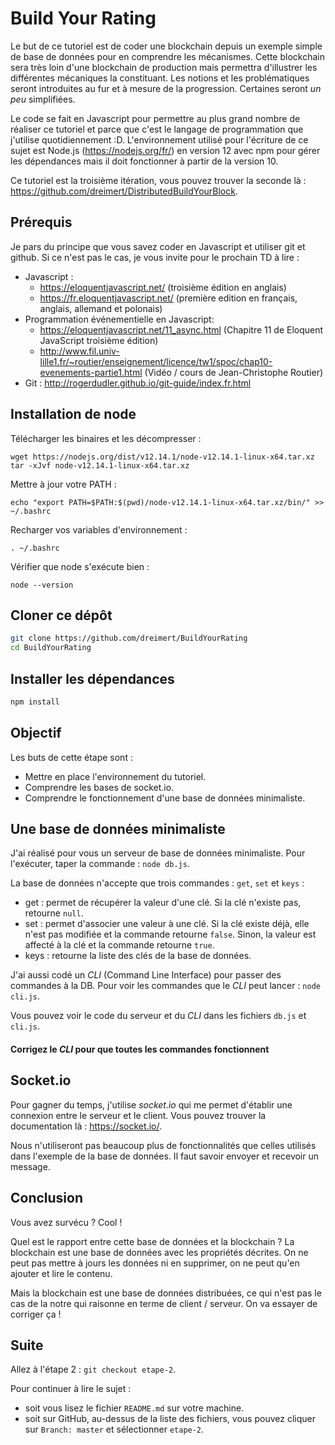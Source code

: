 # Build Your Rating

Le but de ce tutoriel est de coder une blockchain depuis un exemple simple de base de données pour en comprendre les mécanismes. Cette blockchain sera très loin d'une blockchain de production mais permettra d'illustrer les différentes mécaniques la constituant. Les notions et les problématiques seront introduites au fur et à mesure de la progression. Certaines seront *un peu* simplifiées.

Le code se fait en Javascript pour permettre au plus grand nombre de réaliser ce tutoriel et parce que c'est le langage de programmation que j'utilise quotidiennement :D. L'environnement utilisé pour l'écriture de ce sujet est Node.js (https://nodejs.org/fr/) en version 12 avec npm pour gérer les dépendances mais il doit fonctionner à partir de la version 10.

Ce tutoriel est la troisième itération, vous pouvez trouver la seconde là : https://github.com/dreimert/DistributedBuildYourBlock.

## Prérequis

Je pars du principe que vous savez coder en Javascript et utiliser git et github. Si ce n'est pas le cas, je vous invite pour le prochain TD à lire :

* Javascript :
  * https://eloquentjavascript.net/ (troisième édition en anglais)
  * https://fr.eloquentjavascript.net/ (première edition en français, anglais, allemand et polonais)
* Programmation événementielle en Javascript:
  * https://eloquentjavascript.net/11_async.html (Chapitre 11 de Eloquent JavaScript troisième édition)
  * http://www.fil.univ-lille1.fr/~routier/enseignement/licence/tw1/spoc/chap10-evenements-partie1.html (Vidéo / cours de Jean-Christophe Routier)
* Git : http://rogerdudler.github.io/git-guide/index.fr.html

## Installation de node

Télécharger les binaires et les décompresser :

    wget https://nodejs.org/dist/v12.14.1/node-v12.14.1-linux-x64.tar.xz
    tar -xJvf node-v12.14.1-linux-x64.tar.xz

Mettre à jour votre PATH :

    echo "export PATH=$PATH:$(pwd)/node-v12.14.1-linux-x64.tar.xz/bin/" >> ~/.bashrc

Recharger vos variables d'environnement :

    . ~/.bashrc

Vérifier que node s'exécute bien :

    node --version

## Cloner ce dépôt

```Bash
git clone https://github.com/dreimert/BuildYourRating
cd BuildYourRating
```

## Installer les dépendances

```Bash
npm install
```

## Objectif

Les buts de cette étape sont :

* Mettre en place l'environnement du tutoriel.
* Comprendre les bases de socket.io.
* Comprendre le fonctionnement d'une base de données minimaliste.

## Une base de données minimaliste

J'ai réalisé pour vous un serveur de base de données minimaliste. Pour l'exécuter, taper la commande : `node db.js`.

La base de données n'accepte que trois commandes : `get`, `set` et `keys` :

* get : permet de récupérer la valeur d'une clé. Si la clé n'existe pas, retourne `null`.
* set : permet d'associer une valeur à une clé. Si la clé existe déjà, elle n'est pas modifiée et la commande retourne `false`. Sinon, la valeur est affecté à la clé et la commande retourne `true`.
* keys : retourne la liste des clés de la base de données.

J'ai aussi codé un *CLI* (Command Line Interface) pour passer des commandes à la DB. Pour voir les commandes que le *CLI* peut lancer : `node cli.js`.

Vous pouvez voir le code du serveur et du *CLI* dans les fichiers `db.js` et `cli.js`.

#### Corrigez le *CLI* pour que toutes les commandes fonctionnent

## Socket.io

Pour gagner du temps, j'utilise *socket.io* qui me permet d'établir une connexion entre le serveur et le client. Vous pouvez trouver la documentation là : https://socket.io/.

Nous n'utiliseront pas beaucoup plus de fonctionnalités que celles utilisés dans l'exemple de la base de données. Il faut savoir envoyer et recevoir un message.

## Conclusion

Vous avez survécu ? Cool !

Quel est le rapport entre cette base de données et la blockchain ? La blockchain est une base de données avec les propriétés décrites. On ne peut pas mettre à jours les données ni en supprimer, on ne peut qu'en ajouter et lire le contenu.

Mais la blockchain est une base de données distribuées, ce qui n'est pas le cas de la notre qui raisonne en terme de client / serveur. On va essayer de corriger ça !

## Suite

Allez à l'étape 2 : `git checkout etape-2`.

Pour continuer à lire le sujet :

* soit vous lisez le fichier `README.md` sur votre machine.
* soit sur GitHub, au-dessus de la liste des fichiers, vous pouvez cliquer sur `Branch: master` et sélectionner `etape-2`.
